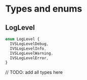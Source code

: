 # Types and enums

## LogLevel

```ts
enum LogLevel {
  IVSLogLevelDebug,
  IVSLogLevelInfo,
  IVSLogLevelWarning,
  IVSLogLevelError,
}
```

// TODO: add all types here
